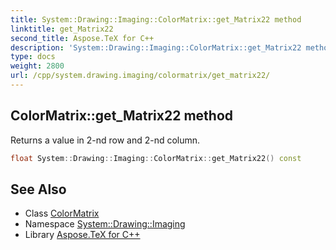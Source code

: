 ```yaml
---
title: System::Drawing::Imaging::ColorMatrix::get_Matrix22 method
linktitle: get_Matrix22
second_title: Aspose.TeX for C++
description: 'System::Drawing::Imaging::ColorMatrix::get_Matrix22 method. Returns a value in 2-nd row and 2-nd column in C++.'
type: docs
weight: 2800
url: /cpp/system.drawing.imaging/colormatrix/get_matrix22/
---
```

## ColorMatrix::get_Matrix22 method


Returns a value in 2-nd row and 2-nd column.

```cpp
float System::Drawing::Imaging::ColorMatrix::get_Matrix22() const
```

## See Also

* Class [ColorMatrix](../)
* Namespace [System::Drawing::Imaging](../../)
* Library [Aspose.TeX for C++](../../../)
